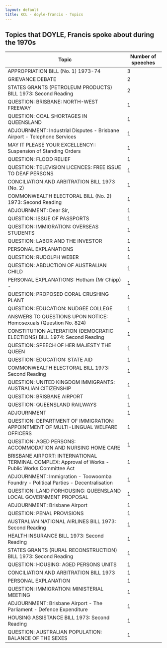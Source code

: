 ```yaml
---
layout: default
title: KCL - doyle-francis - Topics
---
```

## Topics that DOYLE, Francis spoke about during the 1970s

| Topic | Number of speeches |
|--------------|----------------|
|APPROPRIATION BILL (No. 1) 1973-74|3|
|GRIEVANCE DEBATE|2|
|STATES GRANTS (PETROLEUM PRODUCTS) BILL 1973: Second Reading|2|
|QUESTION: BRISBANE: NORTH-WEST FREEWAY|1|
|QUESTION: COAL SHORTAGES IN QUEENSLAND|1|
|ADJOURNMENT: Industrial Disputes - Brisbane Airport - Telephone Services|1|
|MAY IT PLEASE YOUR EXCELLENCY:: Suspension of Standing Orders|1|
|QUESTION: FLOOD RELIEF|1|
|QUESTION: TELEVISION LICENCES: FREE ISSUE TO DEAF PERSONS|1|
|CONCILIATION AND ARBITRATION BILL 1973 (No. 2)|1|
|COMMONWEALTH ELECTORAL BILL (No. 2) 1973: Second Reading|1|
|ADJOURNMENT: Dear Sir,|1|
|QUESTION: ISSUE OF PASSPORTS|1|
|QUESTION: IMMIGRATION: OVERSEAS STUDENTS|1|
|QUESTION: LABOR AND THE INVESTOR|1|
|PERSONAL EXPLANATIONS|1|
|QUESTION: RUDOLPH WEBER|1|
|QUESTION: ABDUCTION OF AUSTRALIAN CHILD|1|
|PERSONAL EXPLANATIONS: Hotham (Mr Chipp) -|1|
|QUESTION: PROPOSED CORAL CRUSHING PLANT|1|
|QUESTION: EDUCATION: NUDGEE COLLEGE|1|
|ANSWERS TO QUESTIONS UPON NOTICE: Homosexuals (Question No. 824)|1|
|CONSTITUTION ALTERATION (DEMOCRATIC ELECTIONS) BILL 1974: Second Reading|1|
|QUESTION: SPEECH OF HER MAJESTY THE QUEEN|1|
|QUESTION: EDUCATION: STATE AID|1|
|COMMONWEALTH ELECTORAL BILL 1973: Second Reading|1|
|QUESTION: UNITED KINGDOM IMMIGRANTS: AUSTRALIAN CITIZENSHIP|1|
|QUESTION: BRISBANE AIRPORT|1|
|QUESTION: QUEENSLAND RAILWAYS|1|
|ADJOURNMENT|1|
|QUESTION: DEPARTMENT OF IMMIGRATION: APPOINTMENT OF MULTI-LINGUAL WELFARE OFFICERS|1|
|QUESTION: AGED PERSONS: ACCOMMODATION AND NURSING HOME CARE|1|
|BRISBANE AIRPORT: INTERNATIONAL TERMINAL COMPLEX: Approval of Works - Public Works Committee Act|1|
|ADJOURNMENT: Immigration - Toowoomba Foundry - Political Parties - Decentralisation|1|
|QUESTION: LAND FORHOUSING: QUEENSLAND LOCAL GOVERNMENT PROPOSAL|1|
|ADJOURNMENT: Brisbane Airport|1|
|QUESTION: PENAL PROVISIONS|1|
|AUSTRALIAN NATIONAL AIRLINES BILL 1973: Second Reading|1|
|HEALTH INSURANCE BILL 1973: Second Reading|1|
|STATES GRANTS (RURAL RECONSTRUCTION) BILL 1973: Second Reading|1|
|QUESTION: HOUSING: AGED PERSONS UNITS|1|
|CONCILIATION AND ARBITRATION BILL 1973|1|
|PERSONAL EXPLANATION|1|
|QUESTION: IMMIGRATION: MINISTERIAL MEETING|1|
|ADJOURNMENT: Brisbane Airport - The Parliament - Defence Expenditure|1|
|HOUSING ASSISTANCE BILL 1973: Second Reading|1|
|QUESTION: AUSTRALIAN POPULATION: BALANCE OF THE SEXES|1|
